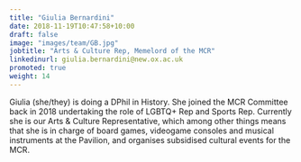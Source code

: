 ```yaml
---
title: "Giulia Bernardini"
date: 2018-11-19T10:47:58+10:00
draft: false
image: "images/team/GB.jpg"
jobtitle: "Arts & Culture Rep, Memelord of the MCR"
linkedinurl: giulia.bernardini@new.ox.ac.uk
promoted: true
weight: 14
---
```


Giulia (she/they) is doing a DPhil in History. She joined the MCR Committee back in 2018 undertaking the role of LGBTQ+ Rep and Sports Rep. Currently she is our Arts & Culture Representative, which among other things means that she is in charge of board games, videogame consoles and musical instruments at the Pavilion, and organises subsidised cultural events for the MCR. 
